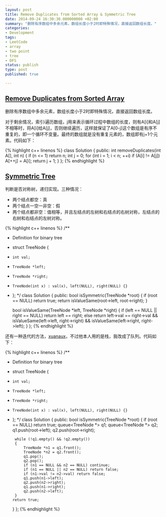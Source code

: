 ```yaml
---
layout: post
title: Remove Duplicates from Sorted Array & Symmetric Tree
date: 2014-09-24 16:30:30.000000000 +02:00
summary: "删除有序数组中多余元素，数组长度小于2时即特殊情况，直接返回数组长度。"
categories:
- Development
tags:
- LeetCode
- array
- two point
- tree
- DFS
status: publish
type: post
published: true

---
```


## [Remove Duplicates from Sorted Array](https://oj.leetcode.com/problems/remove-duplicates-from-sorted-array/)

删除有序数组中多余元素，数组长度小于2时即特殊情况，直接返回数组长度。

对于剩余情况，索引i遍历数组，j用来表示循环过程中数组的长度，则有A[i]和A[j]不相等时，将A[i]给A[j]，否则继续遍历，这样就保证了A[0-j]这个数组是有序不重复的，即一个循环不变量。最终的数组就是没有重复元素的，数组即有j+1个元素。代码如下：


{% highlight c++ linenos %}
class Solution {
public:
    int removeDuplicates(int A[], int n) {
        if (n <= 1) return n;
        int j = 0;
        for (int i = 1; i < n; ++i)
            if (A[i] != A[j])
                A[++j] = A[i];
        return j + 1;
    }
};
{% endhighlight %}




## [Symmetric Tree](https://oj.leetcode.com/problems/symmetric-tree/)

判断是否对称树，递归实现。三种情况：

- 两个结点都空：真
- 两个结点一空一非空：假
- 两个结点都非空：值相等，并且左结点的左树和右结点的右树对称，左结点的右树和右结点的左树对称。

{% highlight c++ linenos %}
/**
 * Definition for binary tree
 * struct TreeNode {
 *     int val;
 *     TreeNode *left;
 *     TreeNode *right;
 *     TreeNode(int x) : val(x), left(NULL), right(NULL) {}
 * };
 */
class Solution {
public:
    bool isSymmetric(TreeNode *root) {
        if (root == NULL) return true;
        return isValueSame(root->left, root->right);
    }

    bool isValueSame(TreeNode *left, TreeNode *right)
    {
        if (left == NULL || right == NULL) return left == right;
        else return left->val == right->val && isValueSame(left->left, right->right) && isValueSame(left->right, right->left);
    }
};
{% endhighlight %}

还有一种迭代的方法，[xuanaux](https://oj.leetcode.com/discuss/user/xuanaux)，不过他本人用的是栈，我改成了队列。代码如下：

{% highlight c++ linenos %}
/**
 * Definition for binary tree
 * struct TreeNode {
 *     int val;
 *     TreeNode *left;
 *     TreeNode *right;
 *     TreeNode(int x) : val(x), left(NULL), right(NULL) {}
 * };
 */
class Solution {
public:
    bool isSymmetric(TreeNode *root) {
        if (root == NULL) return true;
        queue<TreeNode *> q1;
        queue<TreeNode *> q2;
        q1.push(root->left);
        q2.push(root->right);

        while (!q1.empty() && !q2.empty())
        {
            TreeNode *n1 = q1.front();
            TreeNode *n2 = q2.front();
            q1.pop();
            q2.pop();
            if (n1 == NULL && n2 == NULL) continue;
            if (n1 == NULL || n2 == NULL) return false;
            if (n1->val != n2->val) return false;
            q1.push(n1->left);
            q2.push(n2->right);
            q1.push(n1->right);
            q2.push(n2->left);
        }
       return true;
    }
};
{% endhighlight %}
